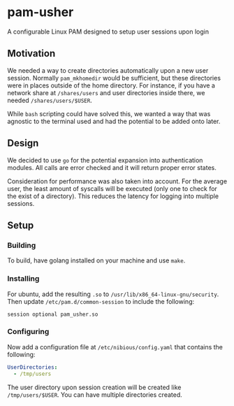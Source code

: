 # pam-usher

A configurable Linux PAM designed to setup user sessions upon login

## Motivation

We needed a way to create directories automatically upon a new user session.
Normally `pam_mkhomedir` would be sufficient, but these directories were in
places outside of the home directory. For instance, if you have a network share
at `/shares/users` and user directories inside there, we needed
`/shares/users/$USER`. 

While `bash` scripting could have solved this, we wanted a way that was agnostic
to the terminal used and had the potential to be added onto later. 

## Design

We decided to use `go` for the potential expansion into authentication modules.
All calls are error checked and it will return proper error states. 

Consideration for performance was also taken into account. For the average user,
the least amount of syscalls will be executed (only one to check for the exist
of a directory). This reduces the latency for logging into multiple sessions.

## Setup

### Building

To build, have golang installed on your machine and use `make`.

### Installing

For ubuntu, add the resulting `.so` to `/usr/lib/x86_64-linux-gnu/security`.
Then update `/etc/pam.d/common-session` to include the following:

```
session optional pam_usher.so
```


### Configuring

Now add a configuration file at `/etc/nibious/config.yaml` that contains the following:

```yaml
UserDirectories:
  - /tmp/users
```

The user directory upon session creation will be created like
`/tmp/users/$USER`. You can have multiple directories created.

